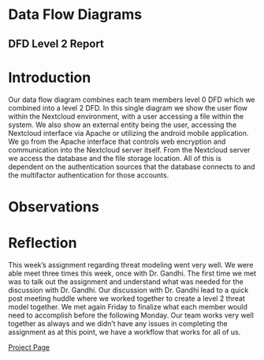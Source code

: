 # Data Flow Diagrams  

## DFD Level 2 Report

# Introduction
Our data flow diagram combines each team members level 0 DFD which we combined into a level 2 DFD. In this single diagram we show the user flow within the Nextcloud environment, with a user accessing a file within the system. We also show an external entity being the user, accessing the Nextcloud interface via Apache or utilizing the android mobile application. We go from the Apache interface that controls web encryption and communication into the Nextcloud server itself. From the Nextcloud server we access the database and the file storage location. All of this is dependent on the authentication sources that the database connects to and the multifactor authentication for those accounts.

# Observations  


# Reflection  
This week’s assignment regarding threat modeling went very well.  We were able meet three times this week, once with Dr. Gandhi. The first time we met was to talk out the assignment and understand what was needed for the discussion with Dr. Gandhi.  Our discussion with Dr. Gandhi lead to a quick post meeting huddle where we worked together to create a level 2 threat model together.  We met again Friday to finalize what each member would need to accomplish before the following Monday. Our team works very well together as always and we didn’t have any issues in completing the assignment as at this point, we have a workflow that works for all of us.  

[Project Page](https://github.com/users/Hinrichsta/projects/2)
